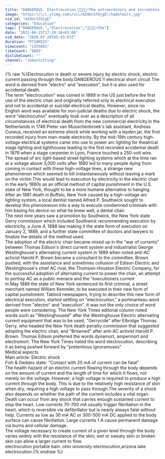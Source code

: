 ```yaml
---
title: "DANGEROUS. Electrocution 🔌💀💀💀⚡The extraordinary and incredible electrical accidents. Danger"
image: "https:\/\/i.ytimg.com\/vi\/mZ4UcSfOjgE\/hqdefault.jpg"
vid_id: "mZ4UcSfOjgE"
categories: "Education"
tags: ["DANGEROUS.","Electrocution","🔌💀💀💀⚡The"]
date: "2022-04-25T17:20:16+03:00"
vid_date: "2020-07-28T05:43:07Z"
duration: "PT18M32S"
viewcount: "1355881"
likeCount: "9805"
dislikeCount: ""
channel: "JokerCutting"
---
```

{% raw %}Electrocution is death or severe injury by electric shock, electric current passing through the body.DANGEROUS !! electrical short circuit  The word is derived from &quot;electro&quot; and &quot;execution&quot;, but it is also used for accidental death.<br />The term &quot;electrocution&quot; was coined in 1889 in the US just before the first use of the electric chair and originally referred only to electrical execution and not to accidental or suicidal electrical deaths. However, since no English word was available for non-judicial deaths due to electric shock, the word &quot;electrocution&quot; eventually took over as a description of all circumstances of electrical death from the new commercial electricity.In the Netherlands in 1746 Pieter van Musschenbroek's lab assistant, Andreas Cuneus, received an extreme shock while working with a leyden jar, the first recorded injury from man-made electricity. By the mid-19th century high-voltage electrical systems came into use to power arc lighting for theatrical stage lighting and lighthouses leading to the first recorded accidental death in 1879 when a stage carpenter in Lyon, France touched a 250-volt wire.<br />The spread of arc light-based street lighting systems which at the time ran at a voltage above 3,000 volts after 1880 led to many people dying from coming in contact with these high-voltage lines, a strange new phenomenon which seemed to kill instantaneously without leaving a mark on the victim.This would lead to execution by electricity in the electric chair in the early 1890s as an official method of capital punishment in the U.S. state of New York, thought to be a more humane alternative to hanging. After an 1881 death in Buffalo, New York caused by a high-voltage arc lighting system, a local dentist named Alfred P. Southwick sought to develop this phenomenon into a way to execute condemned criminals with him basing his device on what he knew well, a dental chair.<br />The next nine years saw a promotion by Southwick, the New York state Gerry commission which included Southwick recommending execution by electricity, a June 4, 1888 law making it the state form of execution on January 2, 1889, and a further state committee of doctors and lawyers to finalize the details of the method used.<br />The adoption of the electric chair became mixed up in the &quot;war of currents&quot; between Thomas Edison's direct current system and industrialist George Westinghouse's alternating current system in 1889 when noted anti-AC activist Harold P. Brown became a consultant to the committee. Brown pushed, with the assistance and sometimes collusion of Edison Electric and Westinghouse's chief AC rival, the Thomson-Houston Electric Company, for the successful adoption of alternating current to power the chair, an attempt to portray AC as a public menace and the &quot;executioners current<br />In May 1889 the state of New York sentenced its first criminal, a street merchant named William Kemmler, to be executed in their new form of capital punishment. Tabloid newspapers, trying to describe this new form of electrical execution, started settling on &quot;electrocution,&quot; a portmanteau word derived from &quot;electro&quot; and &quot;execution&quot;. It was not the only choice of word people were considering. The New York Times editorial column noted words such as &quot;Westinghoused&quot; after the Westinghouse Electric alternating current equipment that was to be used, &quot;Gerrycide&quot; after Elbridge Thomas Gerry, who headed the New York death penalty commission that suggested adopting the electric chair, and &quot;Browned&quot; after anti-AC activist Harold P. Brown. Thomas Edison preferred the words dynamort, ampermort and electromort. The New York Times hated the word electrocution, describing it as being pushed forward by &quot;pretentious ignoramuses&quot;<br />Medical aspects<br />Main article: Electric shock<br />Fish &amp; Geddes state: &quot;Contact with 20 mA of current can be fatal&quot;.<br />The health hazard of an electric current flowing through the body depends on the amount of current and the length of time for which it flows, not merely on the voltage. However, a high voltage is required to produce a high current through the body. This is due to the relatively high resistance of skin when dry, requiring a high voltage to pass through.The severity of a shock also depends on whether the path of the current includes a vital organ.<br />Death can occur from any shock that carries enough sustained current to stop the heart. Low currents 70–700 mA usually trigger fibrillation in the heart, which is reversible via defibrillator but is nearly always fatal without help. Currents as low as 30 mA AC or 300-500 mA DC applied to the body surface can cause fibrillation. Large currents  1 A cause permanent damage via burns and cellular damage.<br />The voltage necessary to create current of a given level through the body varies widely with the resistance of the skin; wet or sweaty skin or broken skin can allow a larger current to flow. <br />electrocution portable bain. ohio university electrocution,arizona lake electrocution.{% endraw %}
